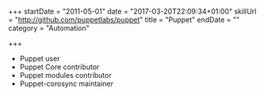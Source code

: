 +++
startDate = "2011-05-01"
date = "2017-03-20T22:09:34+01:00"
skillUrl = "http://github.com/puppetlabs/puppet"
title = "Puppet"
endDate = ""
category = "Automation"

+++

- Puppet user
- Puppet Core contributor
- Puppet modules contributor
- Puppet-corosync maintainer
